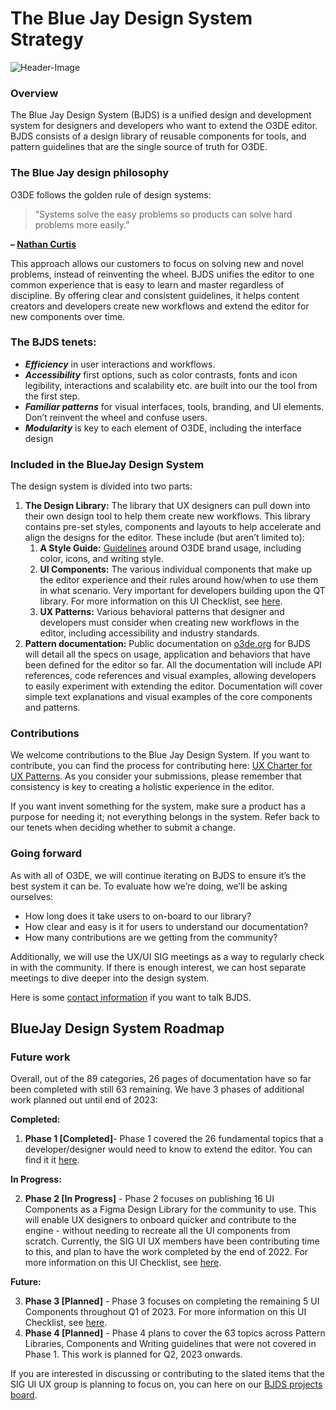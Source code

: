 # The Blue Jay Design System Strategy

![Header-Image](https://user-images.githubusercontent.com/82846749/190480333-1d949135-13ef-49ae-85f1-d38efdd5e384.jpg)

### **Overview**

The Blue Jay Design System (BJDS) is a unified design and development system for designers and developers who want to extend the O3DE editor. BJDS consists of a design library of reusable components for tools, and pattern guidelines that are the single source of truth for O3DE.

### **The Blue Jay design philosophy**

O3DE follows the golden rule of design systems: 

> “Systems solve the easy problems so products can solve hard problems
> more easily.” 

**– [Nathan Curtis](https://medium.com/eightshapes-llc/principles-of-designing-systems-294ee45dcf81)**

This approach allows our customers to focus on solving new and novel problems, instead of reinventing the wheel. BJDS unifies the editor to one common experience that is easy to learn and master regardless of discipline. By offering clear and consistent guidelines, it helps content creators and developers create new workflows and extend the editor for new components over time.

### **The BJDS tenets:**

* ***Efficiency*** in user interactions and workflows.
* ***Accessibility*** first options, such as color contrasts, fonts and icon legibility, interactions and scalability etc. are built into our the tool from the first step.
* ***Familiar patterns*** for visual interfaces, tools, branding, and UI elements. Don’t reinvent the wheel and confuse users.
* ***Modularity*** is key to each element of O3DE, including the interface design

### **Included in the BlueJay Design System**

The design system is divided into two parts:

1. **The Design Library:** The library that UX designers can pull down into their own design tool to help them create new workflows. This library contains pre-set styles, components and layouts to help accelerate and align the designs for the editor. These include (but aren’t limited to):
    1. **A Style Guide:** [Guidelines](https://www.o3de.org/docs/tools-ui/branding-guidelines/) around O3DE brand usage, including color, icons, and writing style.
    2. **UI Components:** The various individual components that make up the editor experience and their rules around how/when to use them in what scenario. Very important for developers building upon the QT library. For more information on this UI Checklist, see [here](https://github.com/o3de/o3de/issues/11664).
    3. **UX Patterns:** Various behavioral patterns that designer and developers must consider when creating new workflows in the editor, including accessibility and industry standards.
2. **Pattern documentation:** Public documentation on [o3de.org](https://o3de.org/docs/tools-ui/) for BJDS will detail all the specs on usage, application and behaviors that have been defined for the editor so far. All the documentation will include API references, code references and visual examples, allowing developers to easily experiment with extending the editor. Documentation will cover simple text explanations and visual examples of the core components and patterns.

### **Contributions**

We welcome contributions to the Blue Jay Design System. If you want to contribute, you can find the process for contributing here: [UX Charter for UX Patterns](https://github.com/o3de/sig-ui-ux/blob/main/governance/UX%20Patterns%20for%20O3DE.md). As you consider your submissions, please remember that consistency is key to creating a holistic experience in the editor. 

If you want invent something for the system, make sure a product has a purpose for needing it; not everything belongs in the system. Refer back to our tenets when deciding whether to submit a change. 

### **Going forward**

As with all of O3DE, we will continue iterating on BJDS to ensure it’s the best system it can be. To evaluate how we’re doing, we’ll be asking ourselves:

* How long does it take users to on-board to our library?
* How clear and easy is it for users to understand our documentation?
* How many contributions are we getting from the community?

Additionally, we will use the UX/UI SIG meetings as a way to regularly check in with the community. If there is enough interest, we can host separate meetings to dive deeper into the design system.

Here is some [contact information](https://github.com/o3de/sig-ui-ux/blob/main/BlueJay-Design-System/BlueJay-Design-System-Welcome.md) if you want to talk BJDS.

## **BlueJay Design System Roadmap**

### **Future work**

Overall, out of the 89 categories, 26 pages of documentation have so far been completed with still 63 remaining. We have 3 phases of additional work planned out until end of 2023:

**Completed:**

1. **Phase 1 [Completed]**- Phase 1 covered the 26 fundamental topics that a developer/designer would need to know to extend the editor. You can find it it [here](https://o3de.org/docs/tools-ui/).

**In Progress:**

2. **Phase 2 [In Progress]** - Phase 2 focuses on publishing 16 UI Components as a Figma Design Library for the community to use. This will enable UX designers to onboard quicker and contribute to the engine - without needing to recreate all the UI components from scratch. Currently, the SIG UI UX members have been contributing time to this, and plan to have the work completed by the end of 2022. For more information on this UI Checklist, see [here](https://github.com/o3de/o3de/issues/11664).

**Future:**

3. **Phase 3 [Planned]** - Phase 3 focuses on completing the remaining 5 UI Components throughout Q1 of 2023. For more information on this UI Checklist, see [here](https://github.com/o3de/o3de/issues/11999).
4. **Phase 4 [Planned]** - Phase 4 plans to cover the 63 topics across Pattern Libraries, Components and Writing guidelines that were not covered in Phase 1. This work is planned for Q2, 2023 onwards.

If you are interested in discussing or contributing to the slated items that the SIG UI UX group is planning to focus on, you can here on our [BJDS projects board](https://github.com/orgs/o3de/projects/9/views/3).
